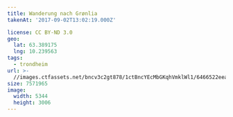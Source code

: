 ```yaml
---
title: Wanderung nach Grønlia
takenAt: '2017-09-02T13:02:19.000Z'

license: CC BY-ND 3.0
geo:
  lat: 63.389175
  lng: 10.239563
tags:
  - trondheim
url: >-
  //images.ctfassets.net/bncv3c2gt878/1ctBncYEcMbGKqhVmklWl1/6466522eea2b2f5fd682589b27dbe0e9/wanderung-nach-grnlia_37006098515_o
size: 7571965
image:
  width: 5344
  height: 3006
---
```

